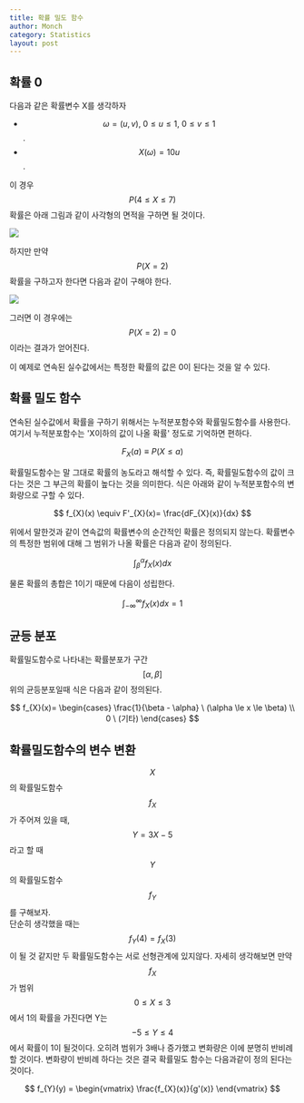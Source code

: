 ```yaml
---
title: 확률 밀도 함수
author: Monch
category: Statistics
layout: post
---
```


<h2>확률 0</h2>

다음과 같은 확률변수 X를 생각하자

- $$\omega = (u,v) , \ 0 \le u \le 1 , \ 0 \le v \le 1$$.
- $$X(\omega)=10u$$.

이 경우 $$P(4 \le X \le 7)$$ 확률은 아래 그림과 같이 사각형의 면적을 구하면 될 것이다.

<img src="{{'assets/picture/proba_dense_zero.jpg' | relative_url}}">

하지만 만약 $$P(X=2)$$ 확률을 구하고자 한다면 다음과 같이 구해야 한다.

<img src="{{'assets/picture/proba_dense_zero2.jpg' | relative_url}}">

그러면 이 경우에는 $$P(X=2)=0$$이라는 결과가 얻어진다.

이 예제로 연속된 실수값에서는 특정한 확률의 값은 0이 된다는 것을 알 수 있다.





<h2>확률 밀도 함수</h2>

연속된 실수값에서 확률을 구하기 위해서는 누적분포함수와 확률밀도함수를 사용한다.  
여기서 누적분포함수는 'X이하의 값이 나올 확률' 정도로 기억하면 편하다.


$$
F_{X}(a) \equiv P(X \le a)
$$


확률밀도함수는 말 그대로 확률의 농도라고 해석할 수 있다. 즉, 확률밀도함수의 값이 크다는 것은 그 부근의 확률이 높다는 것을 의미한다. 식은 아래와 같이 누적분포함수의 변화량으로 구할 수 있다.

$$
f_{X}(x) \equiv F'_{X}(x)= \frac{dF_{X}(x)}{dx}
$$


위에서 말한것과 같이 연속값의 확률변수의 순간적인 확률은 정의되지 않는다. 확률변수의 특정한 범위에 대해 그 범위가 나올 확률은 다음과 같이 정의된다.


$$
\int_{\beta}^{\alpha}f_{X}(x)dx
$$


물론 확률의 총합은 1이기 때문에 다음이 성립한다.


$$
\int_{-\infty}^{\infty}f_{X}(x)dx=1
$$






<h2>균등 분포</h2>

확률밀도함수로 나타내는 확률분포가 구간 $$[\alpha,\beta]$$ 위의 균등분포일때 식은 다음과 같이 정의된다.


$$
f_{X}(x)= \begin{cases} \frac{1}{\beta - \alpha} \ (\alpha \le x \le \beta) \\ 0 \ (기타) \end{cases}
$$






<h2>확률밀도함수의 변수 변환</h2>

$$X$$의 확률밀도함수 $$f_{X}$$가 주어져 있을 때, $$Y=3X-5$$라고 할 때 $$Y$$의 확률밀도함수 $$f_{Y}$$를 구해보자.  
단순히 생각했을 때는 $$f_{Y}(4) = f_{X}(3)$$이 될 것 같지만 두 확률밀도함수는 서로 선형관계에 있지않다. 자세히 생각해보면 만약 $$f_{X}$$가 범위 $$0 \le X \le 3$$에서 1의 확률을 가진다면 Y는 $$-5 \le Y \le 4$$에서 확률이 1이 될것이다. 오히려 범위가 3배나 증가했고 변화량은 이에 분명히 반비례할 것이다. 변화량이 반비례 하다는 것은 결국 확률밀도 함수는 다음과같이 정의 된다는 것이다.

$$
f_{Y}(y) = \begin{vmatrix} \frac{f_{X}(x)}{g'(x)} \end{vmatrix}
$$
